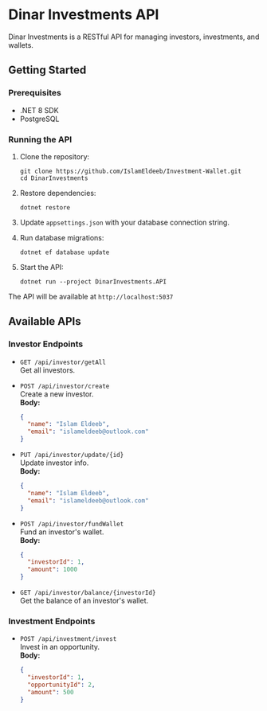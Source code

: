 # Dinar Investments API

Dinar Investments is a RESTful API for managing investors, investments, and wallets.

## Getting Started

### Prerequisites

- .NET 8 SDK
- PostgreSQL 


### Running the API

1. Clone the repository:
   ```
   git clone https://github.com/IslamEldeeb/Investment-Wallet.git
   cd DinarInvestments
   ```

2. Restore dependencies:
   ```
   dotnet restore
   ```

3. Update `appsettings.json` with your database connection string.

4. Run database migrations:
   ```
   dotnet ef database update
   ```

5. Start the API:
   ```
   dotnet run --project DinarInvestments.API
   ```

The API will be available at `http://localhost:5037` 

## Available APIs

### Investor Endpoints

- `GET /api/investor/getAll`  
  Get all investors.

- `POST /api/investor/create`  
  Create a new investor.  
  **Body:**
  ```json
  {
    "name": "Islam Eldeeb",
    "email": "islameldeeb@outlook.com"
  }
  ```

- `PUT /api/investor/update/{id}`  
  Update investor info.  
  **Body:**
  ```json
  {
    "name": "Islam Eldeeb",
    "email": "islameldeeb@outlook.com"
  }
  ```

- `POST /api/investor/fundWallet`  
  Fund an investor's wallet.  
  **Body:**
  ```json
  {
    "investorId": 1,
    "amount": 1000
  }
  ```

- `GET /api/investor/balance/{investorId}`  
  Get the balance of an investor's wallet.

### Investment Endpoints

- `POST /api/investment/invest`  
  Invest in an opportunity.  
  **Body:**
  ```json
  {
    "investorId": 1,
    "opportunityId": 2,
    "amount": 500
  }
  ```

